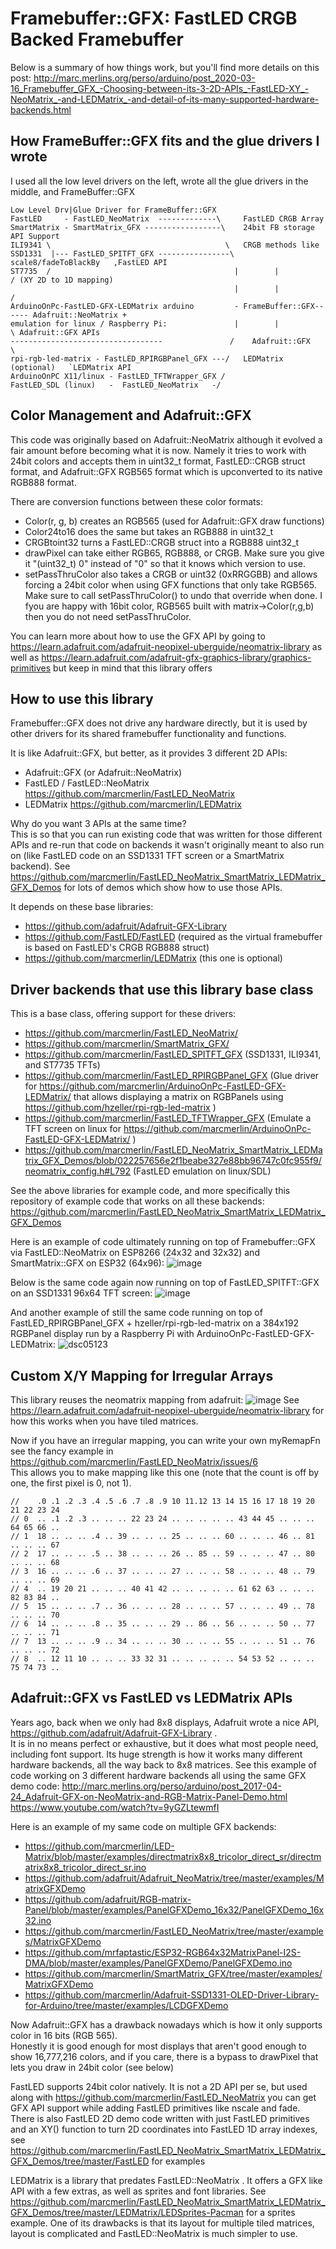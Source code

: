 Framebuffer::GFX: FastLED CRGB Backed Framebuffer
=================================================
Below is a summary of how things work, but you'll find more details on this post: http://marc.merlins.org/perso/arduino/post_2020-03-16_Framebuffer_GFX_-Choosing-between-its-3-2D-APIs_-FastLED-XY_-NeoMatrix_-and-LEDMatrix_-and-detail-of-its-many-supported-hardware-backends.html


How FrameBuffer::GFX fits and the glue drivers I wrote
------------------------------------------------------
I used all the low level drivers on the left, wrote all the glue drivers in the middle, and FrameBuffer::GFX
```
Low Level Drv|Glue Driver for FrameBuffer::GFX
FastLED     - FastLED_NeoMatrix  -------------\     FastLED CRGB Array 
SmartMatrix - SmartMatrix_GFX -----------------\    24bit FB storage        API Support
ILI9341 \                                       \   CRGB methods like
SSD1331  |--- FastLED_SPITFT_GFX ----------------\  scale8/fadeToBlackBy   ,FastLED API
ST7735  /                                         |        |              / (XY 2D to 1D mapping)
                                                  |        |             /
ArduinoOnPc-FastLED-GFX-LEDMatrix arduino         - FrameBuffer::GFX------ Adafruit::NeoMatrix +
emulation for linux / Raspberry Pi:               |        |             \ Adafruit::GFX APIs
----------------------------------               /    Adafruit::GFX       \ 
rpi-rgb-led-matrix - FastLED_RPIRGBPanel_GFX ---/   LEDMatrix (optional)   `LEDMatrix API
ArduinoOnPC X11/linux - FastLED_TFTWrapper_GFX /
FastLED_SDL (linux)   -  FastLED_NeoMatrix   -/                        
```


Color Management and Adafruit::GFX
----------------------------------
This code was originally based on Adafruit::NeoMatrix although it evolved a fair
amount before becoming what it is now. Namely it tries to work with 24bit colors
and accepts them in uint32_t format, FastLED::CRGB struct format, and 
Adafruit::GFX RGB565 format which is upconverted to its native RGB888 format.

There are conversion functions between these color formats:
- Color(r, g, b) creates an RGB565 (used for Adafruit::GFX draw functions)
- Color24to16 does the same but takes an RGB888 in uint32_t
- CRGBtoint32 turns a FastLED::CRGB struct into a RGB888 uint32_t
- drawPixel can take either RGB65, RGB888, or CRGB. Make sure you give it "(uint32_t) 0"
  instead of "0" so that it knows which version to use.
- setPassThruColor also takes a CRGB or uint32 (0xRRGGBB) and allows forcing a 24bit color when
  using GFX functions that only take RGB565. Make sure to call setPassThruColor() to undo that
  override when done. I fyou are happy with 16bit color, RGB565 built with matrix->Color(r,g,b)
  then you do not need setPassThruColor.

You can learn more about how to use the GFX API by going to https://learn.adafruit.com/adafruit-neopixel-uberguide/neomatrix-library as well as https://learn.adafruit.com/adafruit-gfx-graphics-library/graphics-primitives but keep in mind that this library offers 

How to use this library
-----------------------
Framebuffer::GFX does not drive any hardware directly, but it is used by other
drivers for its shared framebuffer functionality and functions.

It is like Adafruit::GFX, but better, as it provides 3 different 2D APIs:
- Adafruit::GFX (or Adafruit::NeoMatrix)
- FastLED / FastLED::NeoMatrix  https://github.com/marcmerlin/FastLED_NeoMatrix
- LEDMatrix  https://github.com/marcmerlin/LEDMatrix

Why do you want 3 APIs at the same time?  
This is so that you can run existing code that was written for those different APIs and re-run that code on backends it wasn't originally meant to also run on (like FastLED code on an SSD1331 TFT screen or a SmartMatrix backend). See https://github.com/marcmerlin/FastLED_NeoMatrix_SmartMatrix_LEDMatrix_GFX_Demos for lots of demos which show how to use those APIs.

It depends on these base libraries:
- https://github.com/adafruit/Adafruit-GFX-Library
- https://github.com/FastLED/FastLED (required as the virtual framebuffer is based on FastLED's CRGB RGB888 struct)
- https://github.com/marcmerlin/LEDMatrix (this one is optional)


Driver backends that use this library base class
------------------------------------------------
This is a base class, offering support for these drivers:
- https://github.com/marcmerlin/FastLED_NeoMatrix/
- https://github.com/marcmerlin/SmartMatrix_GFX/
- https://github.com/marcmerlin/FastLED_SPITFT_GFX (SSD1331, ILI9341, and ST7735 TFTs)
- https://github.com/marcmerlin/FastLED_RPIRGBPanel_GFX (Glue driver for https://github.com/marcmerlin/ArduinoOnPc-FastLED-GFX-LEDMatrix/ that allows displaying a matrix on RGBPanels using https://github.com/hzeller/rpi-rgb-led-matrix )
- https://github.com/marcmerlin/FastLED_TFTWrapper_GFX (Emulate a TFT screen on linux for https://github.com/marcmerlin/ArduinoOnPc-FastLED-GFX-LEDMatrix/ )
- https://github.com/marcmerlin/FastLED_NeoMatrix_SmartMatrix_LEDMatrix_GFX_Demos/blob/022257656e2f1beabe327e88bb96747c0fc955f9/neomatrix_config.h#L792 (FastLED emulation on linux/SDL)

See the above libraries for example code, and more specifically this repository of example code that works on all these backends:  
https://github.com/marcmerlin/FastLED_NeoMatrix_SmartMatrix_LEDMatrix_GFX_Demos

Here is an example of code ultimately running on top of Framebuffer::GFX via FastLED::NeoMatrix on ESP8266 (24x32 and 32x32) and SmartMatrix::GFX on ESP32 (64x96):
![image](https://user-images.githubusercontent.com/1369412/58442553-03999e80-80a1-11e9-9b79-3b0d438a977e.png)

Below is the same code again now running on top of FastLED_SPITFT::GFX on an SSD1331 96x64 TFT screen:
![image](https://user-images.githubusercontent.com/1369412/58442556-072d2580-80a1-11e9-9cc6-56c5126be20d.png)

And another example of still the same code running on top of FastLED_RPIRGBPanel_GFX + hzeller/rpi-rgb-led-matrix on a 384x192 RGBPanel display run by a Raspberry Pi with ArduinoOnPc-FastLED-GFX-LEDMatrix:
![dsc05123](https://user-images.githubusercontent.com/1369412/76477144-a49fde80-63c1-11ea-82c8-86e5f61dfecd.jpg)

Custom X/Y Mapping for Irregular Arrays
---------------------------------------
This library reuses the neomatrix mapping from adafruit:
![image](https://user-images.githubusercontent.com/1369412/103467198-74834c80-4d01-11eb-8eaa-19b798a6599e.png)
See https://learn.adafruit.com/adafruit-neopixel-uberguide/neomatrix-library for how this works when you have tiled matrices.

Now if you have an irregular mapping, you can write your own myRemapFn see the fancy example in https://github.com/marcmerlin/FastLED_NeoMatrix/issues/6  
This allows you to make mapping like this one (note that the count is off by one, the first pixel is 0, not 1).
```
//    .0 .1 .2 .3 .4 .5 .6 .7 .8 .9 10 11.12 13 14 15 16 17 18 19 20 21 22 23 24
// 0  .. .1 .2 .3 .. .. .. 22 23 24 .. .. .. .. .. 43 44 45 .. .. .. 64 65 66 ..
// 1  18 .. .. .. .4 .. 39 .. .. .. 25 .. .. .. 60 .. .. .. 46 .. 81 .. .. .. 67
// 2  17 .. .. .. .5 .. 38 .. .. .. 26 .. 85 .. 59 .. .. .. 47 .. 80 .. .. .. 68
// 3  16 .. .. .. .6 .. 37 .. .. .. 27 .. .. .. 58 .. .. .. 48 .. 79 .. .. .. 69
// 4  .. 19 20 21 .. .. .. 40 41 42 .. .. .. .. .. 61 62 63 .. .. .. 82 83 84 ..
// 5  15 .. .. .. .7 .. 36 .. .. .. 28 .. .. .. 57 .. .. .. 49 .. 78 .. .. .. 70
// 6  14 .. .. .. .8 .. 35 .. .. .. 29 .. 86 .. 56 .. .. .. 50 .. 77 .. .. .. 71
// 7  13 .. .. .. .9 .. 34 .. .. .. 30 .. .. .. 55 .. .. .. 51 .. 76 .. .. .. 72
// 8  .. 12 11 10 .. .. .. 33 32 31 .. .. .. .. .. 54 53 52 .. .. .. 75 74 73 ..
```


Adafruit::GFX vs FastLED vs LEDMatrix APIs
------------------------------------------
Years ago, back when we only had 8x8 displays, Adafruit wrote a nice API, https://github.com/adafruit/Adafruit-GFX-Library .  
It is in no means perfect or exhaustive, but it does what most people need,
including font support. Its huge strength is how it works many different
hardware backends, all the way back to 8x8 matrices. See this example of code
working on 3 different hardware backends all using the same GFX demo code:
http://marc.merlins.org/perso/arduino/post_2017-04-24_Adafruit-GFX-on-NeoMatrix-and-RGB-Matrix-Panel-Demo.html 
https://www.youtube.com/watch?tv=9yGZLtewmfI

Here is an example of my same code on multiple GFX backends:
- https://github.com/marcmerlin/LED-Matrix/blob/master/examples/directmatrix8x8_tricolor_direct_sr/directmatrix8x8_tricolor_direct_sr.ino
- https://github.com/adafruit/Adafruit_NeoMatrix/tree/master/examples/MatrixGFXDemo
- https://github.com/adafruit/RGB-matrix-Panel/blob/master/examples/PanelGFXDemo_16x32/PanelGFXDemo_16x32.ino 
- https://github.com/marcmerlin/FastLED_NeoMatrix/tree/master/examples/MatrixGFXDemo
- https://github.com/mrfaptastic/ESP32-RGB64x32MatrixPanel-I2S-DMA/blob/master/examples/PanelGFXDemo/PanelGFXDemo.ino
- https://github.com/marcmerlin/SmartMatrix_GFX/tree/master/examples/MatrixGFXDemo
- https://github.com/marcmerlin/Adafruit-SSD1331-OLED-Driver-Library-for-Arduino/tree/master/examples/LCDGFXDemo

Now Adafruit::GFX has a drawback nowadays which is how it only supports color in 16 bits (RGB 565).  
Honestly it is good enough for most displays that aren't good enough to show 16,777,216 colors, and 
if you care, there is a bypass to drawPixel that lets you draw in 24bit color (see below)

FastLED supports 24bit color natively. It is not a 2D API per se, but used along with
https://github.com/marcmerlin/FastLED_NeoMatrix you can get GFX API support
while adding FastLED primitives like nscale and fade.  
There is also FastLED 2D demo code written with just FastLED primitives and an XY() function to turn 2D coordinates into FastLED 1D array indexes, see https://github.com/marcmerlin/FastLED_NeoMatrix_SmartMatrix_LEDMatrix_GFX_Demos/tree/master/FastLED for examples

LEDMatrix is a library that predates FastLED::NeoMatrix . It offers a GFX like API with a few extras, as well as sprites and font libraries. See https://github.com/marcmerlin/FastLED_NeoMatrix_SmartMatrix_LEDMatrix_GFX_Demos/tree/master/LEDMatrix/LEDSprites-Pacman for a sprites example.  One of its drawbacks is that its layout for multiple tiled matrices, layout is complicated and FastLED::NeoMatrix is much simpler to use.
